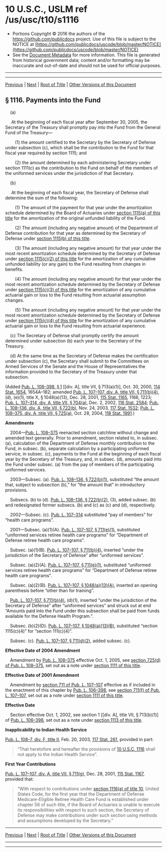 ---
---

# 10 U.S.C., USLM ref /us/usc/t10/s1116

* Portions Copyright © 2016 the authors of the https://github.com/publicdocs project.
  Use of this file is subject to the NOTICE at [https://github.com/publicdocs/uscode/blob/master/NOTICE](https://github.com/publicdocs/uscode/blob/master/NOTICE)
* See the [Document Metadata](././../../../../../..//README.md) for more information.
  This file is generated from historical government data; content and/or formatting may be inaccurate and out-of-date and should not be used for official purposes.

----------
----------

[Previous](./../../../../../..//us/usc/t10/stA/ptII/ch56/m__us_usc_t10_s1115.md) | [Next](./../../../../../..//us/usc/t10/stA/ptII/ch56/m__us_usc_t10_s1117.md) | [Root of Title](./../../../../../../) | [Other Versions of this Document](https://publicdocs.github.io/go/links?ns=uslm&ref=%2Fus%2Fusc%2Ft10%2Fs1116)

## § 1116. Payments into the Fund

    (a)

     At the beginning of each fiscal year after September 30, 2005, the Secretary of the Treasury shall promptly pay into the Fund from the General Fund of the Treasury—

        (1) the amount certified to the Secretary by the Secretary of Defense under subsection (c), which shall be the contribution to the Fund for that fiscal year required by section 1115; and

        (2) the amount determined by each administering Secretary under section 1111(c) as the contribution to the Fund on behalf of the members of the uniformed services under the jurisdiction of that Secretary.

    (b)

     At the beginning of each fiscal year, the Secretary of Defense shall determine the sum of the following:

        (1) The amount of the payment for that year under the amortization schedule determined by the Board of Actuaries under [section 1115(a) of this title][/us/usc/t10/s1115/a] for the amortization of the original unfunded liability of the Fund.

        (2) The amount (including any negative amount) of the Department of Defense contribution for that year as determined by the Secretary of Defense under [section 1115(b) of this title][/us/usc/t10/s1115/b].

        (3) The amount (including any negative amount) for that year under the most recent amortization schedule determined by the Secretary of Defense under [section 1115(c)(2) of this title][/us/usc/t10/s1115/c/2] for the amortization of any cumulative unfunded liability (or any gain) to the Fund resulting from changes in benefits.

        (4) The amount (including any negative amount) for that year under the most recent amortization schedule determined by the Secretary of Defense under [section 1115(c)(3) of this title][/us/usc/t10/s1115/c/3] for the amortization of any cumulative actuarial gain or loss to the Fund resulting from actuarial assumption changes.

        (5) The amount (including any negative amount) for that year under the most recent amortization schedule determined by the Secretary of Defense under [section 1115(c)(4) of this title][/us/usc/t10/s1115/c/4] for the amortization of any cumulative actuarial gain or loss to the Fund resulting from actuarial experience.

    (c) The Secretary of Defense shall promptly certify the amount determined under subsection (b) each year to the Secretary of the Treasury.

    (d) At the same time as the Secretary of Defense makes the certification under subsection (c), the Secretary shall submit to the Committees on Armed Services of the Senate and the House of Representatives the information provided to the Secretary of the Treasury under that subsection.

(Added [Pub. L. 106–398, § 1][/us/pl/106/398/s1] \[\[div. A\], title VII, § 713(a)(1)\], Oct. 30, 2000, [114 Stat. 1654][/us/stat/114/1654], 1654A–182; amended [Pub. L. 107–107, div. A, title VII, § 711(b)(4)][/us/pl/107/107/s711/b/4], (d), (e)(1), title X, § 1048(a)(13), Dec. 28, 2001, [115 Stat. 1165][/us/stat/115/1165], 1166, 1223; [Pub. L. 107–314, div. A, title VII, § 704(a)][/us/pl/107/314/s704/a], Dec. 2, 2002, [116 Stat. 2584][/us/stat/116/2584]; [Pub. L. 108–136, div. A, title VII, § 722(b)][/us/pl/108/136/s722/b], Nov. 24, 2003, [117 Stat. 1532][/us/stat/117/1532]; [Pub. L. 108–375, div. A, title VII, § 725(a)][/us/pl/108/375/s725/a], Oct. 28, 2004, [118 Stat. 1991][/us/stat/118/1991].)

 __Amendments__ 

    2004—[Pub. L. 108–375][/us/pl/108/375] reenacted section catchline without change and amended text generally. Prior to amendment, section related to, in subsec. (a), calculation of the Department of Defense monthly contribution to the Fund, in subsec. (b), separate calculation by a participating uniformed service, in subsec. (c), payments to the Fund at the beginning of each fiscal year by the Secretary of the Treasury, and, in subsec. (d), amounts paid into the Fund under subsec. (a) from the pay of members of the participating uniformed services.

    2003—Subsec. (a). [Pub. L. 108–136, § 722(b)(1)][/us/pl/108/136/s722/b/1], substituted “the amount that, subject to subsection (b),” for “the amount that” in introductory provisions.

    Subsecs. (b) to (d). [Pub. L. 108–136, § 722(b)(2)][/us/pl/108/136/s722/b/2], (3), added subsec. (b) and redesignated former subsecs. (b) and (c) as (c) and (d), respectively.

    2002—Subsec. (c). [Pub. L. 107–314][/us/pl/107/314] substituted “pay of members” for “health care programs”.

    2001—Subsec. (a)(1)(A). [Pub. L. 107–107, § 711(e)(1)][/us/pl/107/107/s711/e/1], substituted “uniformed services retiree health care programs” for “Department of Defense retiree health care programs”.

    Subsec. (a)(1)(B). [Pub. L. 107–107, § 711(b)(4)][/us/pl/107/107/s711/b/4], inserted “under the jurisdiction of the Secretary of Defense” after “uniformed services”.

    Subsec. (a)(2)(A). [Pub. L. 107–107, § 711(e)(1)][/us/pl/107/107/s711/e/1], substituted “uniformed services retiree health care programs” for “Department of Defense retiree health care programs”.

    Subsec. (a)(2)(B). [Pub. L. 107–107, § 1048(a)(13)(A)][/us/pl/107/107/s1048/a/13/A], inserted an opening parenthesis before “other than for training”.

    [Pub. L. 107–107, § 711(b)(4)][/us/pl/107/107/s711/b/4], (d)(1), inserted “under the jurisdiction of the Secretary of Defense” after “uniformed services” and struck out at end “Amounts paid into the Fund under this subsection shall be paid from funds available for the Defense Health Program.”.

    Subsec. (b)(2)(D). [Pub. L. 107–107, § 1048(a)(13)(B)][/us/pl/107/107/s1048/a/13/B], substituted “section 1115(c)(4)” for “section 111(c)(4)”.

    Subsec. (c). [Pub. L. 107–107, § 711(d)(2)][/us/pl/107/107/s711/d/2], added subsec. (c).

 __Effective Date of 2004 Amendment__ 

    Amendment by [Pub. L. 108–375][/us/pl/108/375] effective Oct. 1, 2005, see [section 725(d) of Pub. L. 108–375][/us/pl/108/375/s725/d], set out as a note under [section 1111 of this title][/us/usc/t10/s1111].

 __Effective Date of 2001 Amendment__ 

    Amendment by [section 711 of Pub. L. 107–107][/us/pl/107/107/s711] effective as if included in the enactment of this chapter by [Pub. L. 106–398][/us/pl/106/398], see [section 711(f) of Pub. L. 107–107][/us/pl/107/107/s711/f], set out as a note under [section 1111 of this title][/us/usc/t10/s1111].

 __Effective Date__ 

    Section effective Oct. 1, 2002, see section 1 \[\[div. A\], title VII, § 713(b)(1)\] of [Pub. L. 106–398][/us/pl/106/398], set out as a note under [section 1113 of this title][/us/usc/t10/s1113].

 __Inapplicability to Indian Health Service__ 

[Pub. L. 108–7, div. F, title II][/us/pl/108/7], Feb. 20, 2003, [117 Stat. 261][/us/stat/117/261], provided in part: 

> “That heretofore and hereafter the provisions of [10 U.S.C. 1116][/us/usc/t10/s1116] shall not apply to the Indian Health Service”.

 __First Year Contributions__ 

[Pub. L. 107–107, div. A, title VII, § 711(g)][/us/pl/107/107/s711/g], Dec. 28, 2001, [115 Stat. 1167][/us/stat/115/1167], provided that: 

> “With respect to contributions under [section 1116(a) of title 10][/us/usc/t10/s1116/a], United States Code, for the first year that the Department of Defense Medicare-Eligible Retiree Health Care Fund is established under chapter 56 of such title, if the Board of Actuaries is unable to execute its responsibilities with respect to such section, the Secretary of Defense may make contributions under such section using methods and assumptions developed by the Secretary.”

----------

[Previous](./../../../../../..//us/usc/t10/stA/ptII/ch56/m__us_usc_t10_s1115.md) | [Next](./../../../../../..//us/usc/t10/stA/ptII/ch56/m__us_usc_t10_s1117.md) | [Root of Title](./../../../../../../) | [Other Versions of this Document](https://publicdocs.github.io/go/links?ns=uslm&ref=%2Fus%2Fusc%2Ft10%2Fs1116)

----------
----------

[/us/usc/t10/s1115/a]: https://publicdocs.github.io/go/links?ns=uslm&ref=%2Fus%2Fusc%2Ft10%2Fs1115%2Fa
[/us/usc/t10/s1115/b]: https://publicdocs.github.io/go/links?ns=uslm&ref=%2Fus%2Fusc%2Ft10%2Fs1115%2Fb
[/us/usc/t10/s1115/c/2]: https://publicdocs.github.io/go/links?ns=uslm&ref=%2Fus%2Fusc%2Ft10%2Fs1115%2Fc%2F2
[/us/usc/t10/s1115/c/3]: https://publicdocs.github.io/go/links?ns=uslm&ref=%2Fus%2Fusc%2Ft10%2Fs1115%2Fc%2F3
[/us/usc/t10/s1115/c/4]: https://publicdocs.github.io/go/links?ns=uslm&ref=%2Fus%2Fusc%2Ft10%2Fs1115%2Fc%2F4
[/us/pl/106/398/s1]: https://publicdocs.github.io/go/links?ns=uslm&ref=%2Fus%2Fpl%2F106%2F398%2Fs1
[/us/stat/114/1654]: https://publicdocs.github.io/go/links?ns=uslm&ref=%2Fus%2Fstat%2F114%2F1654
[/us/pl/107/107/s711/b/4]: https://publicdocs.github.io/go/links?ns=uslm&ref=%2Fus%2Fpl%2F107%2F107%2Fs711%2Fb%2F4
[/us/stat/115/1165]: https://publicdocs.github.io/go/links?ns=uslm&ref=%2Fus%2Fstat%2F115%2F1165
[/us/pl/107/314/s704/a]: https://publicdocs.github.io/go/links?ns=uslm&ref=%2Fus%2Fpl%2F107%2F314%2Fs704%2Fa
[/us/stat/116/2584]: https://publicdocs.github.io/go/links?ns=uslm&ref=%2Fus%2Fstat%2F116%2F2584
[/us/pl/108/136/s722/b]: https://publicdocs.github.io/go/links?ns=uslm&ref=%2Fus%2Fpl%2F108%2F136%2Fs722%2Fb
[/us/stat/117/1532]: https://publicdocs.github.io/go/links?ns=uslm&ref=%2Fus%2Fstat%2F117%2F1532
[/us/pl/108/375/s725/a]: https://publicdocs.github.io/go/links?ns=uslm&ref=%2Fus%2Fpl%2F108%2F375%2Fs725%2Fa
[/us/stat/118/1991]: https://publicdocs.github.io/go/links?ns=uslm&ref=%2Fus%2Fstat%2F118%2F1991
[/us/pl/108/375]: https://publicdocs.github.io/go/links?ns=uslm&ref=%2Fus%2Fpl%2F108%2F375
[/us/pl/108/136/s722/b/1]: https://publicdocs.github.io/go/links?ns=uslm&ref=%2Fus%2Fpl%2F108%2F136%2Fs722%2Fb%2F1
[/us/pl/108/136/s722/b/2]: https://publicdocs.github.io/go/links?ns=uslm&ref=%2Fus%2Fpl%2F108%2F136%2Fs722%2Fb%2F2
[/us/pl/107/314]: https://publicdocs.github.io/go/links?ns=uslm&ref=%2Fus%2Fpl%2F107%2F314
[/us/pl/107/107/s711/e/1]: https://publicdocs.github.io/go/links?ns=uslm&ref=%2Fus%2Fpl%2F107%2F107%2Fs711%2Fe%2F1
[/us/pl/107/107/s711/b/4]: https://publicdocs.github.io/go/links?ns=uslm&ref=%2Fus%2Fpl%2F107%2F107%2Fs711%2Fb%2F4
[/us/pl/107/107/s711/e/1]: https://publicdocs.github.io/go/links?ns=uslm&ref=%2Fus%2Fpl%2F107%2F107%2Fs711%2Fe%2F1
[/us/pl/107/107/s1048/a/13/A]: https://publicdocs.github.io/go/links?ns=uslm&ref=%2Fus%2Fpl%2F107%2F107%2Fs1048%2Fa%2F13%2FA
[/us/pl/107/107/s711/b/4]: https://publicdocs.github.io/go/links?ns=uslm&ref=%2Fus%2Fpl%2F107%2F107%2Fs711%2Fb%2F4
[/us/pl/107/107/s1048/a/13/B]: https://publicdocs.github.io/go/links?ns=uslm&ref=%2Fus%2Fpl%2F107%2F107%2Fs1048%2Fa%2F13%2FB
[/us/pl/107/107/s711/d/2]: https://publicdocs.github.io/go/links?ns=uslm&ref=%2Fus%2Fpl%2F107%2F107%2Fs711%2Fd%2F2
[/us/pl/108/375]: https://publicdocs.github.io/go/links?ns=uslm&ref=%2Fus%2Fpl%2F108%2F375
[/us/pl/108/375/s725/d]: https://publicdocs.github.io/go/links?ns=uslm&ref=%2Fus%2Fpl%2F108%2F375%2Fs725%2Fd
[/us/usc/t10/s1111]: https://publicdocs.github.io/go/links?ns=uslm&ref=%2Fus%2Fusc%2Ft10%2Fs1111
[/us/pl/107/107/s711]: https://publicdocs.github.io/go/links?ns=uslm&ref=%2Fus%2Fpl%2F107%2F107%2Fs711
[/us/pl/106/398]: https://publicdocs.github.io/go/links?ns=uslm&ref=%2Fus%2Fpl%2F106%2F398
[/us/pl/107/107/s711/f]: https://publicdocs.github.io/go/links?ns=uslm&ref=%2Fus%2Fpl%2F107%2F107%2Fs711%2Ff
[/us/usc/t10/s1111]: https://publicdocs.github.io/go/links?ns=uslm&ref=%2Fus%2Fusc%2Ft10%2Fs1111
[/us/pl/106/398]: https://publicdocs.github.io/go/links?ns=uslm&ref=%2Fus%2Fpl%2F106%2F398
[/us/usc/t10/s1113]: https://publicdocs.github.io/go/links?ns=uslm&ref=%2Fus%2Fusc%2Ft10%2Fs1113
[/us/pl/108/7]: https://publicdocs.github.io/go/links?ns=uslm&ref=%2Fus%2Fpl%2F108%2F7
[/us/stat/117/261]: https://publicdocs.github.io/go/links?ns=uslm&ref=%2Fus%2Fstat%2F117%2F261
[/us/usc/t10/s1116]: https://publicdocs.github.io/go/links?ns=uslm&ref=%2Fus%2Fusc%2Ft10%2Fs1116
[/us/pl/107/107/s711/g]: https://publicdocs.github.io/go/links?ns=uslm&ref=%2Fus%2Fpl%2F107%2F107%2Fs711%2Fg
[/us/stat/115/1167]: https://publicdocs.github.io/go/links?ns=uslm&ref=%2Fus%2Fstat%2F115%2F1167
[/us/usc/t10/s1116/a]: https://publicdocs.github.io/go/links?ns=uslm&ref=%2Fus%2Fusc%2Ft10%2Fs1116%2Fa


